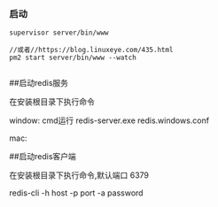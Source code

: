 

### 启动

```
supervisor server/bin/www

//或者//https://blog.linuxeye.com/435.html
pm2 start server/bin/www --watch


```


##启动redis服务

在安装根目录下执行命令

window:
cmd运行 redis-server.exe redis.windows.conf 

mac:


##启动redis客户端

在安装根目录下执行命令,默认端口 6379

redis-cli -h host -p port -a password